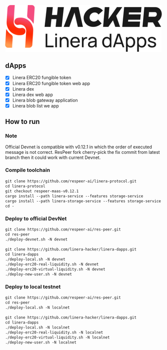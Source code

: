 <img src="https://raw.githubusercontent.com/linera-hacker/linera-dapps/refs/heads/master/assets/HackerLogoDark.svg">

## dApps
- [x] Linera ERC20 fungible token
- [X] Linera ERC20 fungible token web app
- [x] Linera dex
- [X] Linera dex web app
- [X] Linera blob gateway application
- [X] Linera blob list we app

## How to run
### Note

Official Devnet is compatible with v0.12.1 in which the order of executed message is not correct.
ResPeer fork cherry-pick the fix commit from latest branch then it could work with current Devnet.

### Compile toolchain
```
git clone https://github.com/respeer-ai/linera-protocol.git
cd linera-protocol
git checkout respeer-maas-v0.12.1
cargo install --path linera-service --features storage-service
cargo install --path linera-storage-service --features storage-service
cd -
```
### Deploy to official DevNet
```
git clone https://github.com/respeer-ai/res-peer.git
cd res-peer
./deploy-devnet.sh -N devnet

git clone https://github.com/linera-hacker/linera-dapps.git
cd linera-dapps
./deploy-local.sh -N devnet
./deploy-erc20-real-liquidity.sh -N devnet
./deploy-erc20-virtual-liquidity.sh -N devnet
./deploy-new-user.sh -N devnet
```
### Deploy to local testnet
```
git clone https://github.com/respeer-ai/res-peer.git
cd res-peer
./deploy-local.sh -N localnet

git clone https://github.com/linera-hacker/linera-dapps.git
cd linera-dapps
./deploy-local.sh -N localnet
./deploy-erc20-real-liquidity.sh -N localnet
./deploy-erc20-virtual-liquidity.sh -N localnet
./deploy-new-user.sh -N localnet
```

